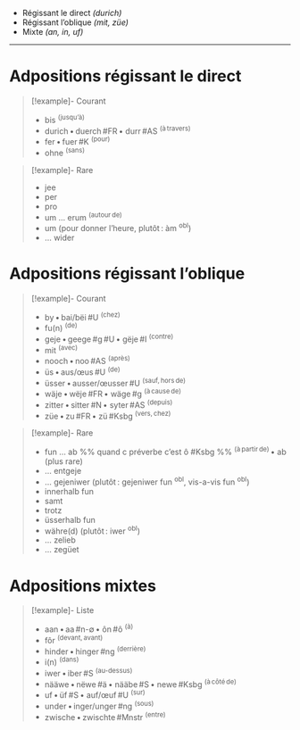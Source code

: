 - Régissant le direct *(durich)*
- Régissant l’oblique *(mit, züe)*
- Mixte *(an, in, uf)*
---
# Adpositions régissant le direct

> [!example]- Courant
> - bis <sup>(jusqu’à)</sup>
> - durich • duerch #FR • durr #AS <sup>(à travers)</sup>
> - fer • fuer #K <sup>(pour)</sup>
> - ohne <sup>(sans)</sup>

> [!example]- Rare
> - jee
> - per
> - pro
> - um … erum <sup>(autour de)</sup>
> - um (pour donner l’heure, plutôt : àm <sup>obl</sup>)
> - … wider
# Adpositions régissant l’oblique

> [!example]- Courant
> - by • bai/bëi #U <sup>(chez)</sup>
> - fu(n) <sup>(de)</sup>
> - geje • geege #g #U • gëje #I <sup>(contre)</sup>
> - mit <sup>(avec)</sup>
> - nooch • noo #AS <sup>(après)</sup>
> - üs • aus/œus #U <sup>(de)</sup>
> - üsser • ausser/œusser #U <sup>(sauf, hors de)</sup>
> - wäje • wëje #FR • wäge #g <sup>(à cause de)</sup>
> - zitter • sitter #N • syter #AS <sup>(depuis)</sup>
> - züe • zu #FR • zü #Ksbg <sup>(vers, chez)</sup>

> [!example]- Rare
> - fun … ab %% quand c préverbe c’est ô #Ksbg %% <sup>(à partir de)</sup> • ab (plus rare)
> - … entgeje
> - … gejeniwer (plutôt : gejeniwer fun <sup>obl</sup>, vis-a-vis fun <sup>obl</sup>)
> - innerhalb fun
> - samt
> - trotz
> - üsserhalb fun
> - währe(d) (plutôt : iwer <sup>obl</sup>)
> - … zelieb
> - … zegüet
# Adpositions mixtes

> [!example]- Liste
> - aan • aa #n-∅ • ôn #ô <sup>(à)</sup>
> - fôr <sup>(devant, avant)</sup>
> - hinder • hinger #ng <sup>(derrière)</sup>
> - i(n) <sup>(dans)</sup>
> - iwer • iber #S <sup>(au-dessus)</sup>
> - nääwe • nëwe #ä • nääbe #S • newe #Ksbg <sup>(à côté de)</sup>
> - uf • üf #S • auf/œuf #U <sup>(sur)</sup>
> - under • inger/unger #ng <sup>(sous)</sup>
> - zwische • zwischte #Mnstr <sup>(entre)</sup>